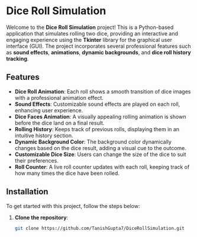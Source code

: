 # Dice Roll Simulation

Welcome to the **Dice Roll Simulation** project! This is a Python-based application that simulates rolling two dice, providing an interactive and engaging experience using the **Tkinter** library for the graphical user interface (GUI). The project incorporates several professional features such as **sound effects**, **animations**, **dynamic backgrounds**, and **dice roll history tracking**.

## Features

- **Dice Roll Animation**: Each roll shows a smooth transition of dice images with a professional animation effect.
- **Sound Effects**: Customizable sound effects are played on each roll, enhancing user experience.
- **Dice Faces Animation**: A visually appealing rolling animation is shown before the dice land on a final result.
- **Rolling History**: Keeps track of previous rolls, displaying them in an intuitive history section.
- **Dynamic Background Color**: The background color dynamically changes based on the dice result, adding a visual cue to the outcome.
- **Customizable Dice Size**: Users can change the size of the dice to suit their preferences.
- **Roll Counter**: A live roll counter updates with each roll, keeping track of how many times the dice have been rolled.

## Installation

To get started with this project, follow the steps below:

1. **Clone the repository**:
   ```bash
   git clone https://github.com/TanishGupta7/DiceRollSimulation.git
